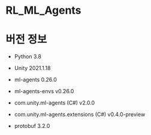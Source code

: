 # RL_ML_Agents

# 버전 정보

- Python 3.8

- Unity 2021.1.18

- ml-agents 0.26.0

- ml-agents-envs 	v0.26.0

- com.unity.ml-agents (C#) 	v2.0.0

- com.unity.ml-agents.extensions (C#) v0.4.0-preview

- protobuf  3.2.0
